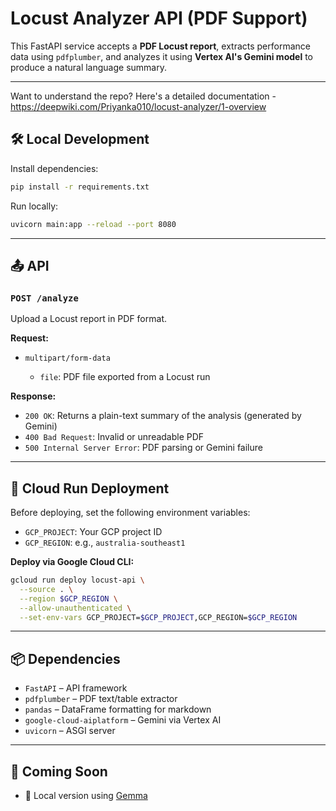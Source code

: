 
# Locust Analyzer API (PDF Support)

This FastAPI service accepts a **PDF Locust report**, extracts performance data using `pdfplumber`, and analyzes it using **Vertex AI's Gemini model** to produce a natural language summary.

---

Want to understand the repo? Here's a detailed documentation - https://deepwiki.com/Priyanka010/locust-analyzer/1-overview


## 🛠 Local Development

Install dependencies:

```bash
pip install -r requirements.txt
```

Run locally:

```bash
uvicorn main:app --reload --port 8080
```

---

## 📤 API

### `POST /analyze`

Upload a Locust report in PDF format.

**Request:**

* `multipart/form-data`

  * `file`: PDF file exported from a Locust run

**Response:**

* `200 OK`: Returns a plain-text summary of the analysis (generated by Gemini)
* `400 Bad Request`: Invalid or unreadable PDF
* `500 Internal Server Error`: PDF parsing or Gemini failure

---

## 🚀 Cloud Run Deployment

Before deploying, set the following environment variables:

* `GCP_PROJECT`: Your GCP project ID
* `GCP_REGION`: e.g., `australia-southeast1`

**Deploy via Google Cloud CLI:**

```bash
gcloud run deploy locust-api \
  --source . \
  --region $GCP_REGION \
  --allow-unauthenticated \
  --set-env-vars GCP_PROJECT=$GCP_PROJECT,GCP_REGION=$GCP_REGION
```

---

## 📦 Dependencies

* `FastAPI` – API framework
* `pdfplumber` – PDF text/table extractor
* `pandas` – DataFrame formatting for markdown
* `google-cloud-aiplatform` – Gemini via Vertex AI
* `uvicorn` – ASGI server

---

## 🧭 Coming Soon

* 🧠 Local version using [Gemma](https://ai.google.dev/gemma)
